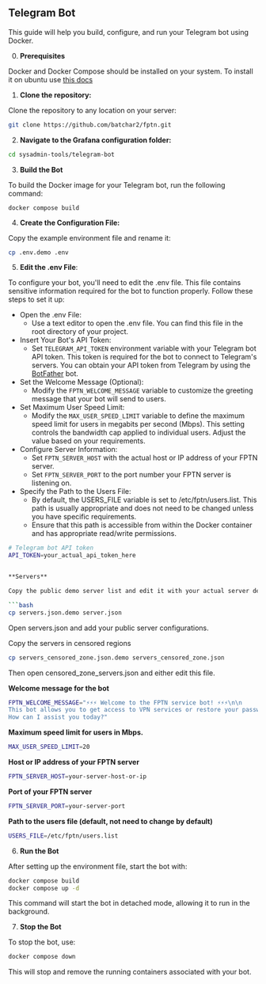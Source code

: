 ## Telegram Bot

This guide will help you build, configure, and run your Telegram bot using Docker.

0. **Prerequisites**

Docker and Docker Compose should be installed on your system. To install it on ubuntu use [this docs](https://docs.docker.com/engine/install/ubuntu/)

1. **Clone the repository:**

Clone the repository to any location on your server:

```bash
git clone https://github.com/batchar2/fptn.git
```

2. **Navigate to the Grafana configuration folder:**

```bash
cd sysadmin-tools/telegram-bot
```

3. **Build the Bot**

To build the Docker image for your Telegram bot, run the following command:

```
docker compose build
```


4. **Create the Configuration File:**

Copy the example environment file and rename it:

```bash
cp .env.demo .env
```

5. **Edit the .env File**:

To configure your bot, you'll need to edit the .env file. This file contains sensitive information required for the bot to function properly. Follow these steps to set it up:

-  Open the .env File:
    - Use a text editor to open the .env file. You can find this file in the root directory of your project.
- Insert Your Bot's API Token:
    - Set `TELEGRAM_API_TOKEN` environment variable with your Telegram bot API token. This token is required for the bot to connect to Telegram's servers. You can obtain your API token from Telegram by using the [BotFather](https://t.me/BotFather) bot.
- Set the Welcome Message (Optional):
    - Modify the `FPTN_WELCOME_MESSAGE` variable to customize the greeting message that your bot will send to users.
- Set Maximum User Speed Limit:
    - Modify the `MAX_USER_SPEED_LIMIT` variable to define the maximum speed limit for users in megabits per second (Mbps). This setting controls the bandwidth cap applied to individual users. Adjust the value based on your requirements.
- Configure Server Information:
    - Set `FPTN_SERVER_HOST` with the actual host or IP address of your FPTN server.
    - Set `FPTN_SERVER_PORT` to the port number your FPTN server is listening on.
- Specify the Path to the Users File:
    - By default, the USERS_FILE variable is set to /etc/fptn/users.list. This path is usually appropriate and does not need to be changed unless you have specific requirements.
    - Ensure that this path is accessible from within the Docker container and has appropriate read/write permissions.

```bash
# Telegram bot API token
API_TOKEN=your_actual_api_token_here


**Servers**

Copy the public demo server list and edit it with your actual server details:

```bash
cp servers.json.demo server.json
```

Open servers.json and add your public server configurations.


Copy the servers in censored regions

```bash
cp servers_censored_zone.json.demo servers_censored_zone.json
```

Then open censored_zone_servers.json and either edit this file.


**Welcome message for the bot**

```bash
FPTN_WELCOME_MESSAGE="⚡⚡⚡ Welcome to the FPTN service bot! ⚡⚡⚡\n\n
This bot allows you to get access to VPN services or restore your password.\n
How can I assist you today?"
```

**Maximum speed limit for users in Mbps.**

```bash
MAX_USER_SPEED_LIMIT=20
```

**Host or IP address of your FPTN server**

```bash
FPTN_SERVER_HOST=your-server-host-or-ip
```

**Port of your FPTN server**

```bash
FPTN_SERVER_PORT=your-server-port
```

**Path to the users file (default, not need to change by default)**

```bash
USERS_FILE=/etc/fptn/users.list
```

6. **Run the Bot**

After setting up the environment file, start the bot with:

```bash
docker compose build
docker compose up -d
```

This command will start the bot in detached mode, allowing it to run in the background.

7. **Stop the Bot**

To stop the bot, use:

```bash
docker compose down
```

This will stop and remove the running containers associated with your bot.

